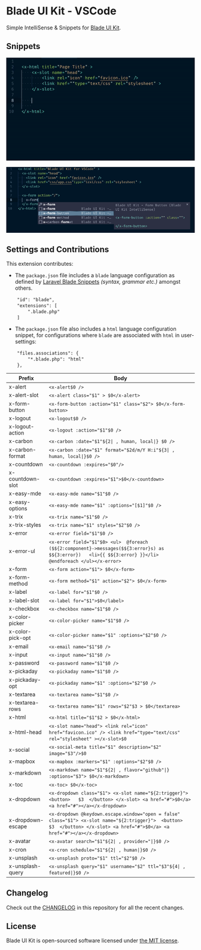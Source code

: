 # Blade UI Kit - VSCode

Simple IntelliSense & Snippets for [Blade UI Kit](https://blade-ui-kit.com).

## Snippets

![Using - Snippet](img/blade-ui-kit.gif)

![Screenshot - Snippet](img/screenshot-snippet.png)

## Settings and Contributions

This extension contributes:
- The `package.json` file includes a `blade` language configuration as defined by [Laravel Blade Snippets](https://marketplace.visualstudio.com/items?itemName=onecentlin.laravel-blade) _(syntax, grammar etc.)_ amongst others.

```
    "id": "blade",
    "extensions": [
        ".blade.php"
    ]
```
- The `package.json` file also includes a `html` language configuration snippet, for configurations where `blade` are associated with `html` in user-settings:
```
    "files.associations": {
        "*.blade.php": "html"
    },

```

| Prefix | Body |
| ------ | ---- |
|x-alert|` <x-alert$0 /> `|
|x-alert-slot|` <x-alert class="$1" > $0</x-alert> `|
|x-form-button|` <x-form-button :action="$1" class="$2"> $0</x-form-button> `|
|x-logout|` <x-logout$0 /> `|
|x-logout-action|` <x-logout :action="$1"$0 /> `|
|x-carbon|` <x-carbon :date="$1"${2\| , human, local\|} $0 /> `|
|x-carbon-format|` <x-carbon :date="$1" format="$2d/m/Y H:i"${3\| , human, local\|}$0 /> `|
|x-countdown|` <x-countdown :expires="$0"/> `|
|x-countdown-slot|` <x-countdown :expires="$1">$0</x-countdown> `|
|x-easy-mde|` <x-easy-mde name="$1"$0 /> `|
|x-easy-options|` <x-easy-mde name="$1" :options="[$1]"$0 /> `|
|x-trix|` <x-trix name="$1"$0 /> `|
|x-trix-styles|` <x-trix name="$1" styles="$2"$0 /> `|
|x-error|` <x-error field="$1"$0 /> `|
|x-error-ul|` <x-error field="$1"$0> <ul>  @foreach ($${2:component}->messages($${3:error}s) as $${3:error})   <li>{{ $${3:error} }}</li>  @endforeach </ul></x-error> `|
|x-form|` <x-form action="$1"> $0</x-form> `|
|x-form-method|` <x-form method="$1" action="$2"> $0</x-form> `|
|x-label|` <x-label for="$1"$0 /> `|
|x-label-slot|` <x-label for="$1">$0</label> `|
|x-checkbox|` <x-checkbox name="$1"$0 /> `|
|x-color-picker|` <x-color-picker name="$1"$0 /> `|
|x-color-pick-opt|` <x-color-picker name="$1" :options="$2"$0 /> `|
|x-email|` <x-email name="$1"$0 /> `|
|x-input|` <x-input name="$1"$0 /> `|
|x-password|` <x-password name="$1"$0 /> `|
|x-pickaday|` <x-pickaday name="$1"$0 /> `|
|x-pickaday-opt|` <x-pickaday name="$1" :options="$2"$0 /> `|
|x-textarea|` <x-textarea name="$1"$0 /> `|
|x-textarea-rows|` <x-textarea name="$1" rows="$2"$3 > $0</textarea> `|
|x-html|` <x-html title="$1"$2 > $0</x-html> `|
|x-html-head|` <x-slot name="head"> <link rel="icon" href="favicon.ico" /> <link href="type="text/css" rel="stylesheet" ></x-slot>$0 `|
|x-social|` <x-social-meta title="$1" description="$2" image="$3"/>$0 `|
|x-mapbox|` <x-mapbox :markers="$1" :options="$2"$0 /> `|
|x-markdown|` <x-markdown name="$1"${2\| , flavor="github"\|} :options="$3"> $0</x-markdown> `|
|x-toc|` <x-toc> $0</x-toc> `|
|x-dropdown|` <x-dropdown class="$1"> <x-slot name="${2:trigger}">  <button>   $3  </button> </x-slot> <a href="#">$0</a> <a href="#"></a></x-dropdown> `|
|x-dropdown-escape|` <x-dropdown @keydown.escape.window="open = false" class="$1"> <x-slot name="${2:trigger}">  <button>   $3  </button> </x-slot> <a href="#">$0</a> <a href="#"></a></x-dropdown> `|
|x-avatar|` <x-avatar search="$1"${2\| , provider="\|}$0 /> `|
|x-cron|` <x-cron schedule="$1"${2\| , human\|}$0 /> `|
|x-unsplash|` <x-unsplash proto="$1" ttl="$2"$0 /> `|
|x-unsplash-query|` <x-unsplash query="$1" username="$2" ttl="$3"${4\| , featured\|}$0 /> `|


## Changelog

Check out the [CHANGELOG](CHANGELOG.md) in this repository for all the recent changes.

## License

Blade UI Kit is open-sourced software licensed under [the MIT license](LICENSE.md).

